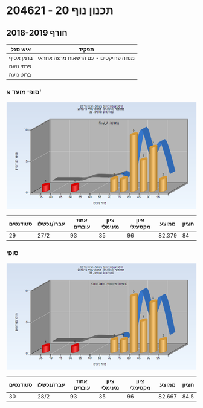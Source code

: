 # 204621 - תכנון נוף 20

## חורף 2018-2019

| איש סגל | תפקיד |
| ---- | ---- |
| ברמן אסיף | מנחה פרויקטים  - עם הרשאות מרצה אחראי |
| פרחי נועם |  |
| ברוט נועה |  |

### סופי מועד א'

![201801 Final_A](201801/Final_A.png)

| סטודנטים | עברו/נכשלו | אחוז עוברים | ציון מינימלי | ציון מקסימלי | ממוצע | חציון |
| ---- | ---- | ---- | ---- | ---- | ---- | ---- |
| 29 | 27/2 | 93 | 35 | 96 | 82.379 | 84 |

### סופי

![201801 Finals](201801/Finals.png)

| סטודנטים | עברו/נכשלו | אחוז עוברים | ציון מינימלי | ציון מקסימלי | ממוצע | חציון |
| ---- | ---- | ---- | ---- | ---- | ---- | ---- |
| 30 | 28/2 | 93 | 35 | 96 | 82.667 | 84.5 |

